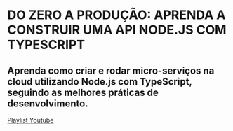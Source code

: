 ﻿# DO ZERO A PRODUÇÃO: APRENDA A CONSTRUIR UMA API NODE.JS COM TYPESCRIPT
 ## Aprenda como criar e rodar micro-serviços na cloud utilizando Node.js com TypeScript, seguindo as melhores práticas de desenvolvimento. 
 [Playlist Youtube](https://www.youtube.com/playlist?list=PLz_YTBuxtxt6_Zf1h-qzNsvVt46H8ziKh)
